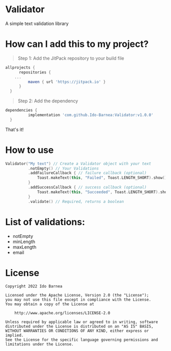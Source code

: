 # Validator
A simple text validation library

# How can I add this to my project?
> Step 1: Add the JitPack repository to your build file
  ```gradle
  allprojects {
		repositories {
      ...
			maven { url 'https://jitpack.io' }
		}
	}
  ```
> Step 2: Add the dependency
  ```gradle
  dependencies {
	        implementation 'com.github.Ido-Barnea:Validator:v1.0.0'
	}
  ```
  That's it!

# How to use
  ```kotlin
  Validator("My text") // Create a Validator object with your text
            .notEmpty() // Your Validations
            .addFailureCallback { // failure callback (optional)
                Toast.makeText(this, "Failed", Toast.LENGTH_SHORT).show()
            }
            .addSuccessCallback { // success callback (optional)
                Toast.makeText(this, "Succeeded", Toast.LENGTH_SHORT).show()
            }
            .validate() // Required, returns a boolean
  ```

# List of validations:
- notEmpty
- minLength
- maxLength
- email

# License
```
Copyright 2022 Ido Barnea

Licensed under the Apache License, Version 2.0 (the "License");
you may not use this file except in compliance with the License.
You may obtain a copy of the License at

    http://www.apache.org/licenses/LICENSE-2.0

Unless required by applicable law or agreed to in writing, software
distributed under the License is distributed on an "AS IS" BASIS,
WITHOUT WARRANTIES OR CONDITIONS OF ANY KIND, either express or implied.
See the License for the specific language governing permissions and
limitations under the License.
